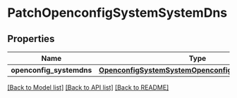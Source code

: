 # PatchOpenconfigSystemSystemDns

## Properties
Name | Type | Description | Notes
------------ | ------------- | ------------- | -------------
**openconfig_systemdns** | [**OpenconfigSystemSystemOpenconfigsystemsystemDns**](OpenconfigSystemSystemOpenconfigsystemsystemDns.md) |  | [optional] 

[[Back to Model list]](../README.md#documentation-for-models) [[Back to API list]](../README.md#documentation-for-api-endpoints) [[Back to README]](../README.md)


